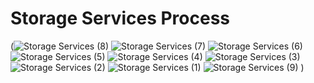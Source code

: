# Storage Services Process

(![Storage Services (8)](https://github.com/user-attachments/assets/580d6167-cbb2-431f-92c7-4417fb6239b3)
![Storage Services (7)](https://github.com/user-attachments/assets/3a6e8878-2b82-49d8-b896-b9f420d4aa15)
![Storage Services (6)](https://github.com/user-attachments/assets/6c322958-f0ba-45ed-aa9c-c7c584197e58)
![Storage Services (5)](https://github.com/user-attachments/assets/cff93bae-e3be-4361-8264-7ae49b7f212f)
![Storage Services (4)](https://github.com/user-attachments/assets/7c107e37-339a-4583-8dcc-1f7f1dde2a3c)
![Storage Services (3)](https://github.com/user-attachments/assets/fedc82cb-6a32-4a13-9b2b-487d45182663)
![Storage Services (2)](https://github.com/user-attachments/assets/82948ff4-3cca-434e-9d4d-e341d70e4a9b)
![Storage Services (1)](https://github.com/user-attachments/assets/5c85f6ed-7dbd-4f20-becb-85c8b95024f6)
![Storage Services (9)](https://github.com/user-attachments/assets/52248a0f-ac7b-4eb8-8768-00984cfffcf2)
)

